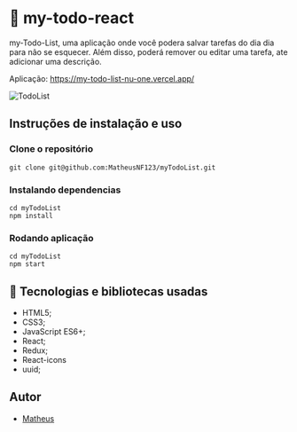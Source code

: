  # 📝 my-todo-react

my-Todo-List, uma aplicação onde você podera salvar tarefas do dia dia para não se esquecer. Além disso, poderá remover ou editar uma tarefa, ate adicionar uma descrição.

Aplicação: https://my-todo-list-nu-one.vercel.app/

![TodoList](https://user-images.githubusercontent.com/99821267/199618462-21b4d714-bf71-4cc7-9e01-09c426fe235a.png)

## Instruções de instalação e uso

### Clone o repositório
```
git clone git@github.com:MatheusNF123/myTodoList.git
```

### Instalando dependencias
```
cd myTodoList
npm install
```

### Rodando aplicação
```
cd myTodoList
npm start
```

## :wrench: Tecnologias e bibliotecas usadas

- HTML5;
- CSS3;
- JavaScript ES6+;
- React;
- Redux;
- React-icons
- uuid;


## Autor 
- [Matheus](https://github.com/MatheusNF123)

